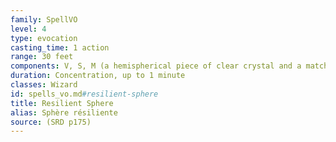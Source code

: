 ```yaml
---
family: SpellVO
level: 4
type: evocation
casting_time: 1 action
range: 30 feet
components: V, S, M (a hemispherical piece of clear crystal and a matching hemispherical piece of gum arabic)
duration: Concentration, up to 1 minute
classes: Wizard
id: spells_vo.md#resilient-sphere
title: Resilient Sphere
alias: Sphère résiliente
source: (SRD p175)
---
```


